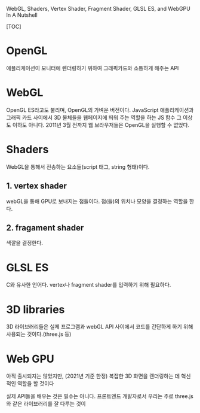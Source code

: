 WebGL, Shaders, Vertex Shader, Fragment Shader, GLSL ES, and WebGPU In A Nutshell

[TOC]



# OpenGL

애플리케이션이 모니터에 렌더링하기 위하여 그래픽카드와 소통하게 해주는 API



# WebGL

OpenGL ES라고도 불리며, OpenGL의 가벼운 버전이다. JavaScript 애플리케이션과 그래픽 카드 사이에서 3D 물체들을 웹페이지에 띄워 주는 역할을 하는 JS 함수 그 이상도 이하도 아니다. 2011년 3월 전까지 웹 브라우저들은 OpenGL을 실행할 수 없었다. 



# Shaders

WebGL을 통해서 전송하는 요소들(script 태그, string 형태)이다.

## 1. vertex shader

webGL을 통해 GPU로 보내지는 점들이다. 점(들)의 위치나 모양을 결정하는 역할을 한다.

## 2. fragament shader

색깔을 결정한다.



# GLSL ES

C와 유사한 언어다. vertex나 fragment shader를 입력하기 위해 필요하다.



# 3D libraries

3D 라이브러리들은 실제 프로그램과 webGL API 사이에서 코드를 간단하게 하기 위해 사용되는 것이다.(three.js 등)



# Web GPU

아직 출시되지는 않았지만, (2021년 기준 한정) 복잡한 3D 화면을 렌더링하는 데 혁신적인 역할을 할 것이다



실제 API들을 배우는 것은 필수는 아니다. 프론트엔드 개발자로서 우리는 주로 three.js와 같은 라이브러리를 잘 다루는 것이 